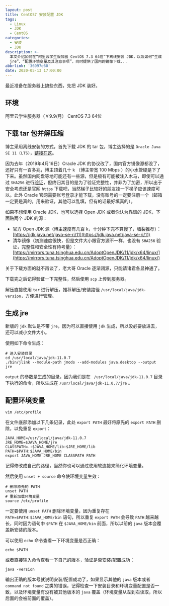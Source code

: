 ```yaml
---
layout: post
title: CentOS7 安装配置 JDK
tags:
  - Linux
  - JDK
  - CentOS
categories:
  - 安装
  - JDK
description: >-
  本文介绍如何在“阿里云学生服务器 CentOS 7.3 64位”下离线安装 JDK，以及如何“生成
  jre”、“配置环境变量及其注意事项”，同时提供了国内的镜像下载...
abbrlink: '36997e60'
date: 2020-05-13 17:00:00
---
```


最近准备在服务器上搞些东西，先把 JDK 装好。

## 环境

阿里云学生服务器（￥9.9/月） CentOS 7.3 64位

## 下载 tar 包并解压缩

博主采用离线安装的方式，首先下载 JDK 的 tar 包，博主选择的是 `Oracle Java SE 11 (LTS)`，[链接在这](https://www.oracle.com/java/technologies/javase-downloads.html)。

因为去年（2019年4月16日）Oracle JDK 的协议改了，国内官方镜像源都没了，还好只有一百多兆，博主顶着几十 k （博主带宽 100 Mbps ）的小水管硬是下了下来。虽然国内网盘等地可能还有一些源，但是极有可能被注入木马，即使可以通过 `SHA256` 进行[验证](https://www.oracle.com/webfolder/s/digest/11-0-7-checksum.html)，但终归其目的是为了验证完整性，并非为了加密，所以出于安全考虑还是官网 `https` 下载吧，当然梯子比较好的朋友挂一下梯子应该速度可以。此外 Oracle 官网需要账号登录才能下载，没有账号的一定要注册一个（邮箱一定要是真的，用来验证，其他可以乱填，但有的话最好填真的）。

如果不想使用 Oracle JDK，也可以选择 Open JDK 或者你认为靠谱的 JDK，下面贴两个 JDK 的源：

- 官方 Open JDK 源（博主速度有几百 k，十分钟下完不算慢了，墙裂推荐）：[https://jdk.java.net/java-se-ri/11](https://jdk.java.net/java-se-ri/11)
- 清华镜像（初测速度很快，但是文件大小跟官方源不一样，也没有 `SHA256` 验证，完整性和安全性有待考量）：[https://mirrors.tuna.tsinghua.edu.cn/AdoptOpenJDK/11/jdk/x64/linux/](https://mirrors.tuna.tsinghua.edu.cn/AdoptOpenJDK/11/jdk/x64/linux/)

关于下载方面的就不再谈了，老大哥 Oracle 逐渐闭源，只能请诸君各显神通了。

下载完之后记得验证一下完整性，然后使用 `scp` 上传到服务器。

解压直接使用 `tar` 进行解压，推荐解压/安装路径 `/usr/local/java/jdk-version`，方便进行管理。

## 生成 jre

新版的 `jdk` 默认是不带 `jre`，因为可以直接使用 `jdk` 生成，所以没必要放进去，还可以减小文件大小。

使用如下命令生成：

```shell
# 进入安装目录
cd /usr/local/java/jdk-11.0.7
./bin/jlink --module-path jmods --add-modules java.desktop --output jre
```

`output` 的参数是生成的目录，因为我们是在 ` /usr/local/java/jdk-11.0.7` 目录下执行的命令，所以生成在 `/usr/local/java/jdk-11.0.7/jre` 。

## 配置环境变量

```shell
vim /etc/profile
```

在文件底部添加以下几条记录，此处 `export PATH` 最好将原先的 `export PATH` 删除，以免重复 `export`：

```
JAVA_HOME=/usr/local/java/jdk-11.0.7
JRE_HOME=$JAVA_HOME/jre
CLASSPATH=.:$JAVA_HOME/lib:$JRE_HOME/lib
PATH=$PATH:$JAVA_HOME/bin
export JAVA_HOME JRE_HOME CLASSPATH PATH
```

记得修改成自己的路径，当然你也可以通过使用软连接来简化环境变量。

然后使用 `unset + source` 命令使环境变量生效：

```shell
# 删除原先的 PATH
unset PATH
# 重新加载环境变量
source /etc/profile
```

一定要使用 `unset PATH` 删除环境变量，因为重复存在 `PATH=$PATH:$JAVA_HOME/bin` 语句，所以重复 `export PATH` 会导致 `PATH` 越来越长，同时因为语句中 `$PATH` 在 `$JAVA_HOME/bin` 前面，所以以前的 `java` 版本会覆盖新安装的版本。

可以使用 `echo` 命令查看一下环境变量是否正确：

```shell
echo $PATH
```

或者直接输入命令查看一下自己的版本，验证是否安装/配置成功：

```shell
java -version
```

输出正确的版本号就说明安装/配置成功了，如果显示其他的 `java` 版本或者 `command not found` 之类的错误，记得检查一下安装目录和环境变量配置是否一致，以及环境变量有没有被其他版本的 `java` 覆盖（环境变量从左到右读取，所以后面的会被前面的覆盖）。
